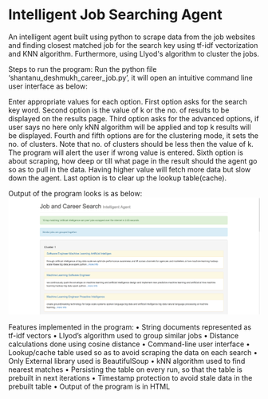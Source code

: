 # Intelligent Job Searching Agent
An intelligent agent built using python to scrape data from the job websites and finding closest matched job for the search key using tf-idf vectorization and KNN algorithm. Furthermore, using Llyod's algorithm to cluster the jobs.

Steps to run the program:
Run the python file ‘shantanu_deshmukh_career_job.py’, it will open an intuitive command line user interface as below:
<img scr="https://github.com/shantanuspark/IntelligentJobSearchinAgent/blob/master/input.png" />

Enter appropriate values for each option.
First option asks for the search key word.
Second option is the value of k or the no. of results to be displayed on the results page.
Third option asks for the advanced options, if user says no here only kNN algorithm will be applied and top k results will be displayed. 
Fourth and fifth options are for the clustering mode, it sets the no. of clusters. Note that no. of clusters should be less then the value of k. The program will alert the user if wrong value is entered.
Sixth option is about scraping, how deep or till what page in the result should the agent go so as to pull in the data. Having higher value will fetch more data but slow down the agent.
Last option is to clear up the lookup table(cache).

Output of the program looks is as below:
<img src="https://github.com/shantanuspark/IntelligentJobSearchinAgent/blob/master/output.png" />

Features implemented in the program:
•	String documents represented as tf-idf vectors
•	Llyod’s algorithm used to group similar jobs
•	Distance calculations done using cosine distance
•	Command-line user interface
•	Lookup/cache table used so as to avoid scraping the data on each search
•	Only External library used is BeautifulSoup
•	kNN algorithm used to find nearest matches
•	Persisting the table on every run, so that the table is prebuilt in next iterations
•	Timestamp protection to avoid stale data in the prebuilt table
•	Output of the program is in HTML

